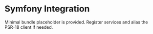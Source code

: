 # Symfony Integration

Minimal bundle placeholder is provided. Register services and alias the PSR-18 client if needed.
